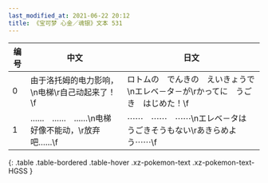 ```yaml
---
last_modified_at: 2021-06-22 20:12
title: 《宝可梦 心金／魂银》文本 531
---
```

| 编号 | 中文 | 日文 |
| ---- | ---- | ---- |
| 0 | 由于洛托姆的电力影响，\n电梯\r自己动起来了！\f | ロトムの　でんきの　えいきょうで\nエレベ－タ－が\rかってに　うごき　はじめた！\f |
| 1 | ……　……　……\n电梯好像不能动，\r放弃吧……\f | ⋯⋯　⋯⋯　⋯⋯\nエレベ－タは　うごきそうもない\rあきらめよう⋯⋯\f |
{: .table .table-bordered .table-hover .xz-pokemon-text .xz-pokemon-text-HGSS }